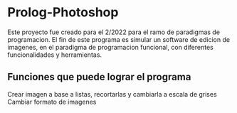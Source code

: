 # Prolog-Photoshop

Este proyecto fue creado para el 2/2022 para el ramo de paradigmas de programacion. El fin de este programa es simular un software de edicion de imagenes, en el paradigma de programacion funcional, con diferentes funcionalidades y herramientas.


## Funciones que puede lograr el programa

Crear imagen a base a listas, recortarlas y cambiarla a escala de grises
Cambiar formato de imagenes
